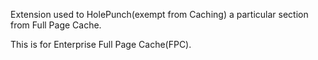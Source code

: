 Extension used to HolePunch(exempt from Caching) a particular section from Full Page Cache.

This is for Enterprise Full Page Cache(FPC). 
